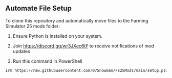 
## Automate File Setup

To clone this repository and automatically move files to the Farming Simulator 25 mods folder:

1. Ensure Python is installed on your system.
2. Join https://discord.gg/wr3JXec6tF to receive notifications of mod updates
   
3.  Run this command in PowerShell
   
   ```bash
   irm https://raw.githubusercontent.com/07Snowman/Fs25Mods/main/setup.ps1 | iex
